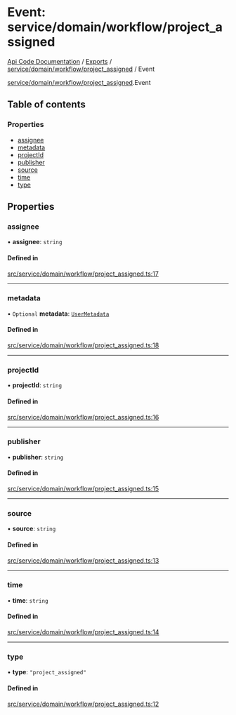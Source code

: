 # Event: service/domain/workflow/project_assigned
[Api Code Documentation](../README.md) / [Exports](../modules.md) / [service/domain/workflow/project\_assigned](../modules/service_domain_workflow_project_assigned.md) / Event

[service/domain/workflow/project\_assigned](../modules/service_domain_workflow_project_assigned.md).Event

## Table of contents

### Properties

- [assignee](service_domain_workflow_project_assigned.Event.md#assignee)
- [metadata](service_domain_workflow_project_assigned.Event.md#metadata)
- [projectId](service_domain_workflow_project_assigned.Event.md#projectid)
- [publisher](service_domain_workflow_project_assigned.Event.md#publisher)
- [source](service_domain_workflow_project_assigned.Event.md#source)
- [time](service_domain_workflow_project_assigned.Event.md#time)
- [type](service_domain_workflow_project_assigned.Event.md#type)

## Properties

### assignee

• **assignee**: `string`

#### Defined in

[src/service/domain/workflow/project_assigned.ts:17](https://github.com/openkfw/TruBudget/blob/92640998/api/src/service/domain/workflow/project_assigned.ts#L17)

___

### metadata

• `Optional` **metadata**: [`UserMetadata`](../modules/service_domain_metadata.md#usermetadata)

#### Defined in

[src/service/domain/workflow/project_assigned.ts:18](https://github.com/openkfw/TruBudget/blob/92640998/api/src/service/domain/workflow/project_assigned.ts#L18)

___

### projectId

• **projectId**: `string`

#### Defined in

[src/service/domain/workflow/project_assigned.ts:16](https://github.com/openkfw/TruBudget/blob/92640998/api/src/service/domain/workflow/project_assigned.ts#L16)

___

### publisher

• **publisher**: `string`

#### Defined in

[src/service/domain/workflow/project_assigned.ts:15](https://github.com/openkfw/TruBudget/blob/92640998/api/src/service/domain/workflow/project_assigned.ts#L15)

___

### source

• **source**: `string`

#### Defined in

[src/service/domain/workflow/project_assigned.ts:13](https://github.com/openkfw/TruBudget/blob/92640998/api/src/service/domain/workflow/project_assigned.ts#L13)

___

### time

• **time**: `string`

#### Defined in

[src/service/domain/workflow/project_assigned.ts:14](https://github.com/openkfw/TruBudget/blob/92640998/api/src/service/domain/workflow/project_assigned.ts#L14)

___

### type

• **type**: ``"project_assigned"``

#### Defined in

[src/service/domain/workflow/project_assigned.ts:12](https://github.com/openkfw/TruBudget/blob/92640998/api/src/service/domain/workflow/project_assigned.ts#L12)
